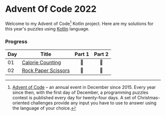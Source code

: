 # Advent Of Code 2022

Welcome to my Advent of Code[^aoc] Kotlin project. Here are my solutions for this year's puzzles using [Kotlin](https://kotlinlang.org) language.

### Progress
| Day | Title                               | Part 1 | Part 2 |
|-----|-------------------------------------|:------:|:------:|
| 01  | [Calorie Counting](src/Day01.kt)    |   🌟   |   🌟   |
| 02  | [Rock Paper Scissors](src/Day02.kt) |   🌟   |   🌟   |


[^aoc]: [Advent of Code](https://adventofcode.com) – an annual event in December since 2015.
Every year since then, with the first day of December, a programming puzzles contest is published every day for twenty-four days.
A set of Christmas-oriented challenges provide any input you have to use to answer using the language of your choice.